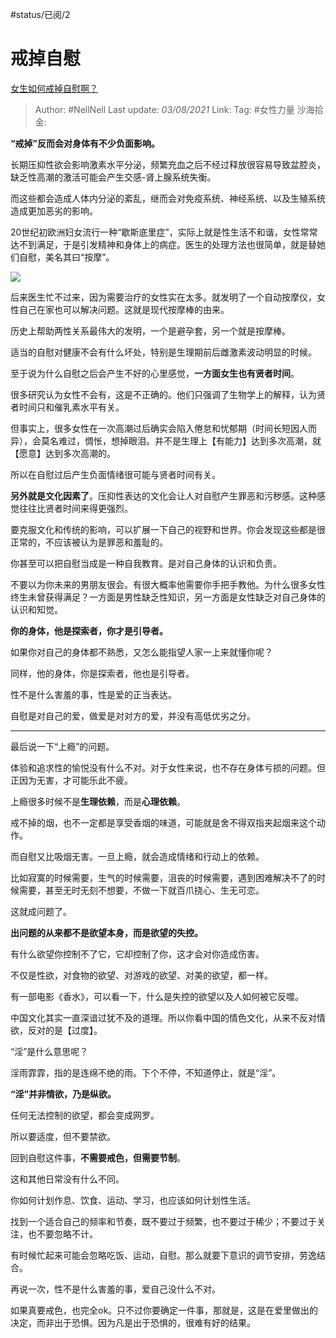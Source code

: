#status/已阅/2
# 戒掉自慰

[女生如何戒掉自慰啊？](https://www.zhihu.com/question/333984852/answer/2026009688)

> Author: #NellNell
> Last update: *03/08/2021*
> Link:
> Tag: #女性力量 
> 沙海拾金:

**“戒掉”反而会对身体有不少负面影响。**

长期压抑性欲会影响激素水平分泌，频繁充血之后不经过释放很容易导致盆腔炎，缺乏性高潮的激活可能会产生交感-肾上腺系统失衡。

而这些都会造成人体内分泌的紊乱，继而会对免疫系统、神经系统、以及生殖系统造成更加恶劣的影响。

20世纪初欧洲妇女流行一种“歇斯底里症”，实际上就是性生活不和谐，女性常常达不到满足，于是引发精神和身体上的病症。医生的处理方法也很简单，就是替她们自慰，美名其曰“按摩”。

![](https://pic1.zhimg.com/50/v2-fb51d7b09f0c14fa26c9ddf35a1f8406_720w.jpg?source=1940ef5c)

后来医生忙不过来，因为需要治疗的女性实在太多。就发明了一个自动按摩仪，女性自己在家也可以解决问题。这就是现代按摩棒的由来。

历史上帮助两性关系最伟大的发明，一个是避孕套，另一个就是按摩棒。

适当的自慰对健康不会有什么坏处，特别是生理期前后雌激素波动明显的时候。

至于说为什么自慰之后会产生不好的心里感觉，**一方面女生也有贤者时间**。

很多研究认为女性不会有，这是不正确的。他们只强调了生物学上的解释，认为贤者时间只和催乳素水平有关。

但事实上，很多女性在一次高潮过后确实会陷入倦怠和忧郁期（时间长短因人而异），会莫名难过，惆怅，想掉眼泪。并不是生理上【有能力】达到多次高潮，就【愿意】达到多次高潮的。

所以在自慰过后产生负面情绪很可能与贤者时间有关。

**另外就是文化因素了**。压抑性表达的文化会让人对自慰产生罪恶和污秽感。这种感觉往往比贤者时间来得更强烈。

要克服文化和传统的影响，可以扩展一下自己的视野和世界。你会发现这些都是很正常的，不应该被认为是罪恶和羞耻的。

你甚至可以把自慰当成是一种自我教育。是对自己身体的认识和负责。

不要以为你未来的男朋友很会。有很大概率他需要你手把手教他。为什么很多女性终生未曾获得满足？一方面是男性缺乏性知识，另一方面是女性缺乏对自己身体的认识和知觉。

**你的身体，他是探索者，你才是引导者。**

如果你对自己的身体都不熟悉，又怎么能指望人家一上来就懂你呢？

同样，他的身体，你是探索者，他也是引导者。

性不是什么害羞的事，性是爱的正当表达。

自慰是对自己的爱，做爱是对对方的爱，并没有高低优劣之分。

---

最后说一下“上瘾”的问题。

体验和追求性的愉悦没有什么不对。对于女性来说，也不存在身体亏损的问题。但正因为无害，才可能乐此不疲。

上瘾很多时候不是**生理依赖**，而是**心理依赖**。

戒不掉的烟，也不一定都是享受香烟的味道，可能就是舍不得双指夹起烟来这个动作。

而自慰又比吸烟无害。一旦上瘾，就会造成情绪和行动上的依赖。

比如寂寞的时候需要，生气的时候需要，沮丧的时候需要，遇到困难解决不了的时候需要，甚至无时无刻不想要，不做一下就百爪挠心、生无可恋。

这就成问题了。

**出问题的从来都不是欲望本身，而是欲望的失控。**

有什么欲望你控制不了它，它却控制了你，这才会对你造成伤害。

不仅是性欲，对食物的欲望、对游戏的欲望、对美的欲望，都一样。

有一部电影《香水》，可以看一下，什么是失控的欲望以及人如何被它反噬。

中国文化其实一直深谙过犹不及的道理。所以你看中国的情色文化，从来不反对情欲，反对的是【过度】。

“淫”是什么意思呢？

淫雨霏霏，指的是连绵不绝的雨。下个不停，不知道停止，就是“淫”。

**“淫”并非情欲，乃是纵欲。**

任何无法控制的欲望，都会变成网罗。

所以要适度，但不要禁欲。

回到自慰这件事，**不需要戒色，但需要节制**。

这和其他日常没有什么不同。

你如何计划作息、饮食、运动、学习，也应该如何计划性生活。

找到一个适合自己的频率和节奏，既不要过于频繁，也不要过于稀少；不要过于关注，也不要忽略不计。

有时候忙起来可能会忽略吃饭、运动，自慰。那么就要下意识的调节安排，劳逸结合。

再说一次，性不是什么害羞的事，爱自己没什么不对。

如果真要戒色，也完全ok。只不过你要确定一件事，那就是，这是在爱里做出的决定，而非出于恐惧。因为凡是出于恐惧的，很难有好的结果。
